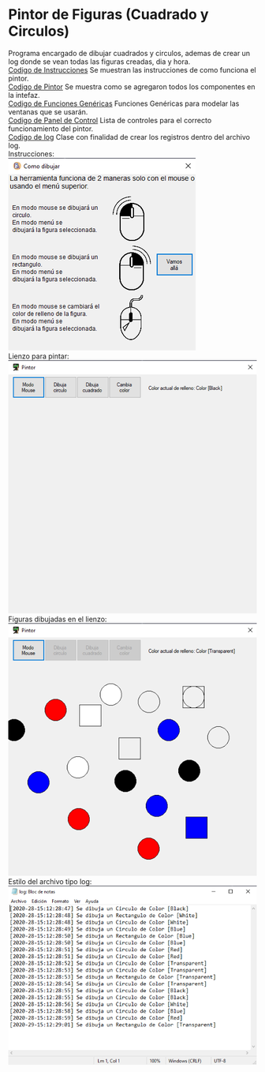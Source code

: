 # Pintor de Figuras (Cuadrado y Circulos)
Programa encargado de dibujar cuadrados y circulos, ademas de crear un log donde se vean todas las figuras creadas, dia y hora.  
[Codigo de Instrucciones](./Introduccion.cs) Se muestran las instrucciones de como funciona el pintor.  
[Codigo de Pintor](./Pintor.cs) Se muestra como se agregaron todos los componentes en la intefaz.  
[Codigo de Funciones Genéricas](./Funciones.cs) Funciones Genéricas para modelar las ventanas que se usarán.  
[Codigo de Panel de Control](./Menu.cs) Lista de controles para el correcto funcionamiento del pintor.  
[Codigo de log](./Registro.cs) Clase con finalidad de crear los registros dentro del archivo log.  
Instrucciones:  
![alt text](./img/inicio.png "Instrucciones")  
Lienzo para pintar:  
![alt text](./img/pintor.png "Lienzo para pintar")  
Figuras dibujadas en el lienzo:  
![alt text](./img/dibujos.png "Figuras dibujadas en el lienzo")  
Estilo del archivo tipo log:  
![alt text](./img/log.png "Estilo del archivo tipo log")